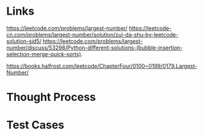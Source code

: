 # Links
https://leetcode.com/problems/largest-number/
https://leetcode-cn.com/problems/largest-number/solution/zui-da-shu-by-leetcode-solution-sid5/
https://leetcode.com/problems/largest-number/discuss/53298/Python-different-solutions-(bubble-insertion-selection-merge-quick-sorts).

https://books.halfrost.com/leetcode/ChapterFour/0100~0199/0179.Largest-Number/

# Thought Process

# Test Cases

